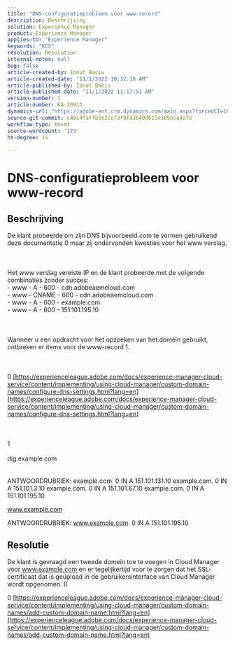 ```yaml
---
title: "DNS-configuratieprobleem voor www-record"
description: Beschrijving
solution: Experience Manager
product: Experience Manager
applies-to: "Experience Manager"
keywords: "KCS"
resolution: Resolution
internal-notes: null
bug: false
article-created-by: Ionut Baciu
article-created-date: "11/1/2022 10:32:16 AM"
article-published-by: Ionut Baciu
article-published-date: "11/1/2022 11:17:51 AM"
version-number: 1
article-number: KA-20913
dynamics-url: "https://adobe-ent.crm.dynamics.com/main.aspx?forceUCI=1&pagetype=entityrecord&etn=knowledgearticle&id=6da4df6f-d059-ed11-9561-6045bd006e5a"
source-git-commit: c48c4faffb5e2ce73f8fa3640d615e389bca4afe
workflow-type: tm+mt
source-wordcount: '173'
ht-degree: 1%

---
```


# DNS-configuratieprobleem voor www-record

## Beschrijving

De klant probeerde om zijn DNS bijvoorbeeld.com te vormen gebruikend deze documentatie 0 maar zij ondervonden kwesties voor het www verslag.<br><br> <br><br>Het www verslag vereiste IP en de klant probeerde met de volgende combinaties zonder succes:
<br>- www - A - 600 - cdn.adobeaemcloud.com
<br>- www - CNAME - 600 - cdn.adobeaemcloud.com
<br>- www - A - 600 - example.com
<br>- www - A - 600 - 151.101.195.10<br><br> <br><br>Wanneer u een opdracht voor het opzoeken van het domein gebruikt, ontbreken er items voor de www-record 1.<br><br> <br><br>0 [https://experienceleague.adobe.com/docs/experience-manager-cloud-service/content/implementing/using-cloud-manager/custom-domain-names/configure-dns-settings.html?lang=en](https://experienceleague.adobe.com/docs/experience-manager-cloud-service/content/implementing/using-cloud-manager/custom-domain-names/configure-dns-settings.html?lang=en)<br><br> <br><br>1 <br><br>dig.example.com<br><br><br>
ANTWOORDRUBRIEK: example.com. 0 IN A 151.101.131.10 example.com. 0 IN A 151.101.3.10 example.com. 0 IN A 151.101.67.10 example.com. 0 IN A 151.101.195.10



www.example.com

ANTWOORDRUBRIEK: www.example.com. 0 IN A 151.101.195.10


## Resolutie


De klant is gevraagd een tweede domein toe te voegen in Cloud Manager voor www.example.com en er tegelijkertijd voor te zorgen dat het SSL-certificaat dat is geüpload in de gebruikersinterface van Cloud Manager wordt opgenomen. 0

0 [https://experienceleague.adobe.com/docs/experience-manager-cloud-service/content/implementing/using-cloud-manager/custom-domain-names/add-custom-domain-name.html?lang=en](https://experienceleague.adobe.com/docs/experience-manager-cloud-service/content/implementing/using-cloud-manager/custom-domain-names/add-custom-domain-name.html?lang=en)
